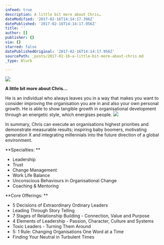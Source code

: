 ```yaml
---
inFeed: true
description: A little bit more about Chris…
dateModified: '2017-02-16T14:14:17.396Z'
datePublished: '2017-02-16T14:14:17.956Z'
title: ''
author: []
publisher: {}
via: {}
starred: false
datePublishedOriginal: '2017-02-16T14:14:17.956Z'
sourcePath: _posts/2017-02-16-a-little-bit-more-about-chris.md
_type: Blurb

---
```

![](https://the-grid-user-content.s3-us-west-2.amazonaws.com/1bc83ceb-5b84-47cf-8c48-0c624e415020.jpg)

**A little bit more about Chris...**

He is an individual who always leaves you in a way that makes you want to consider improving the organisation you are in and also your own personal growth. He is able to show tangible growth in organisational development through an energetic style, which energises people. ![](https://the-grid-user-content.s3-us-west-2.amazonaws.com/db7f2634-6d5b-4683-9dbf-3955ebcbf41b.jpg)

In summary, Chris can execute an organisations highest priorities and demonstrate measurable results; inspiring baby boomers, motivating generation X and integrating millennials into the future direction of a global environment.

**Specialties: **

* Leadership
* Trust
* Change Management
* Work Life Balance
* Unconscious Behaviours in Organisational Change
* Coaching & Mentoring

**Core Offerings: **

* 5 Decisions of Extraordinary Ordinary Leaders
* Leading Through Story Telling
* 7 Stages of Relationship Building - Connection, Value and Purpose
* 4 Elements of Leadership - Passion, Character, Culture and Systems
* Toxic Leaders - Turning Them Around
* 5: 1 Rule: Changing Organisations One Word at a Time
* Finding Your Neutral in Turbulent Times